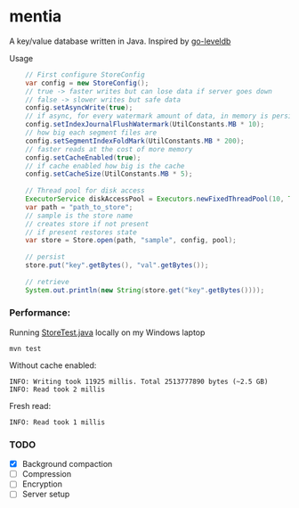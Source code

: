 # mentia

A key/value database written in Java. Inspired by [go-leveldb](https://github.com/syndtr/goleveldb)

Usage
```java
    // First configure StoreConfig
    var config = new StoreConfig();
    // true -> faster writes but can lose data if server goes down
    // false -> slower writes but safe data         
    config.setAsyncWrite(true);
    // if async, for every watermark amount of data, in memory is persisted
    config.setIndexJournalFlushWatermark(UtilConstants.MB * 10);
    // how big each segment files are
    config.setSegmentIndexFoldMark(UtilConstants.MB * 200);
    // faster reads at the cost of more memory
    config.setCacheEnabled(true);
    // if cache enabled how big is the cache
    config.setCacheSize(UtilConstants.MB * 5);
    
    // Thread pool for disk access
    ExecutorService diskAccessPool = Executors.newFixedThreadPool(10, Thread.ofVirtual().factory());
    var path = "path_to_store";
    // sample is the store name
    // creates store if not present
    // if present restores state        
    var store = Store.open(path, "sample", config, pool);
    
    // persist
    store.put("key".getBytes(), "val".getBytes());
    
    // retrieve 
    System.out.println(new String(store.get("key".getBytes())));
```

### Performance:
Running [StoreTest.java](https://github.com/jeyaram-a/mentia/blob/main/store/src/test/java/org/jhouse/mentia/store/StoreTest.java) locally on my Windows laptop<br/>
```shell
mvn test
```
Without cache enabled:

```shell
INFO: Writing took 11925 millis. Total 2513777890 bytes (~2.5 GB)
INFO: Read took 2 millis
```

Fresh read:
```shell
INFO: Read took 1 millis
```

### TODO
- [x] Background compaction
- [ ] Compression
- [ ] Encryption
- [ ] Server setup
